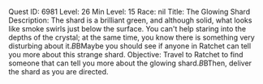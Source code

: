 Quest ID: 6981
Level: 26
Min Level: 15
Race: nil
Title: The Glowing Shard
Description: The shard is a brilliant green, and although solid, what looks like smoke swirls just below the surface. You can't help staring into the depths of the crystal; at the same time, you know there is something very disturbing about it.$B$BMaybe you should see if anyone in Ratchet can tell you more about this strange shard.
Objective: Travel to Ratchet to find someone that can tell you more about the glowing shard.$B$BThen, deliver the shard as you are directed.
